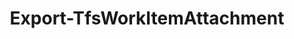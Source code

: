 ﻿---
title: Export-TfsWorkItemAttachment
breadcrumbs: [ "WorkItem", "Linking" ]
parent: "WorkItem.Linking"
description: "Downloads one or more attachments from work items "
remarks: 
parameterSets: 
  "_All_": [ Attachment, Collection, Destination, Force, Server, WorkItem ] 
  "__AllParameterSets":  
    Attachment: 
      type: "object"  
      position: "0"  
    WorkItem: 
      type: "object"  
      position: "1"  
      required: true  
    Collection: 
      type: "object"  
    Destination: 
      type: "string"  
    Force: 
      type: "SwitchParameter"  
    Server: 
      type: "object" 
parameters: 
  - name: "Attachment" 
    description: "Specifies the attachment to download. Wildcards are supported. When omitted, all attachments in the specified work item are downloaded. " 
    globbing: false 
    position: 0 
    type: "object" 
    defaultValue: "*" 
  - name: "WorkItem" 
    description: "Specifies a work item. Valid values are the work item ID or an instance of Microsoft.TeamFoundation.WorkItemTracking.WebApi.Models.WorkItem. " 
    required: true 
    globbing: false 
    pipelineInput: "true (ByValue)" 
    position: 1 
    type: "object" 
  - name: "Destination" 
    description: "Specifies the directory to save the attachment to. When omitted, defaults to the current directory. " 
    globbing: false 
    type: "string" 
  - name: "Force" 
    description: "Allows the cmdlet to overwrite an existing file. " 
    globbing: false 
    type: "SwitchParameter" 
    defaultValue: "False" 
  - name: "Collection" 
    description: "Specifies the URL to the Team Project Collection or Azure DevOps Organization to connect to, a TfsTeamProjectCollection object (Windows PowerShell only), or a VssConnection object. You can also connect to an Azure DevOps Services organizations by simply providing its name instead of the full URL. For more details, see the Get-TfsTeamProjectCollection cmdlet. When omitted, it defaults to the connection set by Connect-TfsTeamProjectCollection (if any). " 
    globbing: false 
    pipelineInput: "true (ByValue)" 
    type: "object" 
    aliases: [ Organization ] 
  - name: "Organization" 
    description: "Specifies the URL to the Team Project Collection or Azure DevOps Organization to connect to, a TfsTeamProjectCollection object (Windows PowerShell only), or a VssConnection object. You can also connect to an Azure DevOps Services organizations by simply providing its name instead of the full URL. For more details, see the Get-TfsTeamProjectCollection cmdlet. When omitted, it defaults to the connection set by Connect-TfsTeamProjectCollection (if any). This is an alias of the Collection parameter." 
    globbing: false 
    pipelineInput: "true (ByValue)" 
    type: "object" 
    aliases: [ Organization ] 
  - name: "Server" 
    description: "Specifies the URL to the Team Foundation Server to connect to, a TfsConfigurationServer object (Windows PowerShell only), or a VssConnection object. When omitted, it defaults to the connection set by Connect-TfsConfiguration (if any). For more details, see the Get-TfsConfigurationServer cmdlet. " 
    globbing: false 
    type: "object"
inputs: 
  - type: "System.Object" 
    description: "Specifies a work item. Valid values are the work item ID or an instance of Microsoft.TeamFoundation.WorkItemTracking.WebApi.Models.WorkItem. " 
  - type: "System.Object" 
    description: "Specifies the URL to the Team Project Collection or Azure DevOps Organization to connect to, a TfsTeamProjectCollection object (Windows PowerShell only), or a VssConnection object. You can also connect to an Azure DevOps Services organizations by simply providing its name instead of the full URL. For more details, see the Get-TfsTeamProjectCollection cmdlet. When omitted, it defaults to the connection set by Connect-TfsTeamProjectCollection (if any). "
outputs: 
notes: 
relatedLinks: 
  - text: "Online Version:" 
    uri: "https://tfscmdlets.dev/docs/cmdlets/WorkItem/Linking/Export-TfsWorkItemAttachment"
aliases: 
examples: 
---
